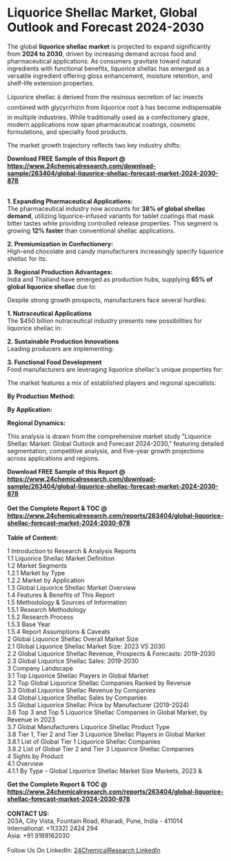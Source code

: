 <h1>Liquorice Shellac Market, Global Outlook and Forecast 2024-2030</h1><p>The global <strong>liquorice shellac market</strong> is projected to expand significantly from <strong>2024 to 2030</strong>, driven by increasing demand across food and pharmaceutical applications. As consumers gravitate toward natural ingredients with functional benefits, liquorice shellac has emerged as a versatile ingredient offering gloss enhancement, moisture retention, and shelf-life extension properties.</p><p>Liquorice shellac â derived from the resinous secretion of lac insects combined with glycyrrhizin from liquorice root â has become indispensable in multiple industries. While traditionally used as a confectionery glaze, modern applications now span pharmaceutical coatings, cosmetic formulations, and specialty food products.</p><p>The market growth trajectory reflects two key industry shifts:</p><div><b>Download FREE Sample of this Report @ 
            <a href="https://www.24chemicalresearch.com/download-sample/263404/global-liquorice-shellac-forecast-market-2024-2030-878">
            https://www.24chemicalresearch.com/download-sample/263404/global-liquorice-shellac-forecast-market-2024-2030-878</a></b></div><br><p>

</p><p><strong>1. Expanding Pharmaceutical Applications:</strong><br>
The pharmaceutical industry now accounts for <strong>38% of global shellac demand</strong>, utilizing liquorice-infused variants for tablet coatings that mask bitter tastes while providing controlled release properties. This segment is growing <strong>12% faster</strong> than conventional shellac applications.</p><p><strong>2. Premiumization in Confectionery:</strong><br>
High-end chocolate and candy manufacturers increasingly specify liquorice shellac for its:</p><p>
</p><p><strong>3. Regional Production Advantages:</strong><br>
India and Thailand have emerged as production hubs, supplying <strong>65% of global liquorice shellac</strong> due to:</p><p>
</p><p>Despite strong growth prospects, manufacturers face several hurdles:</p><p>

</p><p><strong>1. Nutraceutical Applications</strong><br>
The $450 billion nutraceutical industry presents new possibilities for liquorice shellac in:</p><p>
</p><p><strong>2. Sustainable Production Innovations</strong><br>
Leading producers are implementing:</p><p>
</p><p><strong>3. Functional Food Development</strong><br>
Food manufacturers are leveraging liquorice shellac's unique properties for:</p><p>
</p><p>The market features a mix of established players and regional specialists:</p><p><strong>By Production Method:</strong></p><p><strong>By Application:</strong></p><p><strong>Regional Dynamics:</strong></p><p>This analysis is drawn from the comprehensive market study "Liquorice Shellac Market: Global Outlook and Forecast 2024-2030," featuring detailed segmentation, competitive analysis, and five-year growth projections across applications and regions.</p><div><b>Download FREE Sample of this Report @ 
            <a href="https://www.24chemicalresearch.com/download-sample/263404/global-liquorice-shellac-forecast-market-2024-2030-878">
            https://www.24chemicalresearch.com/download-sample/263404/global-liquorice-shellac-forecast-market-2024-2030-878</a></b></div><br><div><b>Get the Complete Report & TOC @ 
            <a href="https://www.24chemicalresearch.com/reports/263404/global-liquorice-shellac-forecast-market-2024-2030-878">
            https://www.24chemicalresearch.com/reports/263404/global-liquorice-shellac-forecast-market-2024-2030-878</a></b></div><br>
            <b>Table of Content:</b><p>1 Introduction to Research & Analysis Reports<br />
    1.1 Liquorice Shellac Market Definition<br />
    1.2 Market Segments<br />
        1.2.1 Market by Type<br />
        1.2.2 Market by Application<br />
    1.3 Global Liquorice Shellac Market Overview<br />
    1.4 Features & Benefits of This Report<br />
    1.5 Methodology & Sources of Information<br />
        1.5.1 Research Methodology<br />
        1.5.2 Research Process<br />
        1.5.3 Base Year<br />
        1.5.4 Report Assumptions & Caveats<br />
2 Global Liquorice Shellac Overall Market Size<br />
    2.1 Global Liquorice Shellac Market Size: 2023 VS 2030<br />
    2.2 Global Liquorice Shellac Revenue, Prospects & Forecasts: 2019-2030<br />
    2.3 Global Liquorice Shellac Sales: 2019-2030<br />
3 Company Landscape<br />
    3.1 Top Liquorice Shellac Players in Global Market<br />
    3.2 Top Global Liquorice Shellac Companies Ranked by Revenue<br />
    3.3 Global Liquorice Shellac Revenue by Companies<br />
    3.4 Global Liquorice Shellac Sales by Companies<br />
    3.5 Global Liquorice Shellac Price by Manufacturer (2019-2024)<br />
    3.6 Top 3 and Top 5 Liquorice Shellac Companies in Global Market, by Revenue in 2023<br />
    3.7 Global Manufacturers Liquorice Shellac Product Type<br />
    3.8 Tier 1, Tier 2 and Tier 3 Liquorice Shellac Players in Global Market<br />
        3.8.1 List of Global Tier 1 Liquorice Shellac Companies<br />
        3.8.2 List of Global Tier 2 and Tier 3 Liquorice Shellac Companies<br />
4 Sights by Product<br />
    4.1 Overview<br />
        4.1.1 By Type - Global Liquorice Shellac Market Size Markets, 2023 &</p><div><b>Get the Complete Report & TOC @ 
            <a href="https://www.24chemicalresearch.com/reports/263404/global-liquorice-shellac-forecast-market-2024-2030-878">
            https://www.24chemicalresearch.com/reports/263404/global-liquorice-shellac-forecast-market-2024-2030-878</a></b></div><br><b>CONTACT US:</b><br>
            203A, City Vista, Fountain Road, Kharadi, Pune, India - 411014<br>
            International: +1(332) 2424 294<br>
            Asia: +91 9169162030 <br><br>
            Follow Us On LinkedIn: <a href="https://www.linkedin.com/company/24chemicalresearch/">24ChemicalResearch LinkedIn</a>